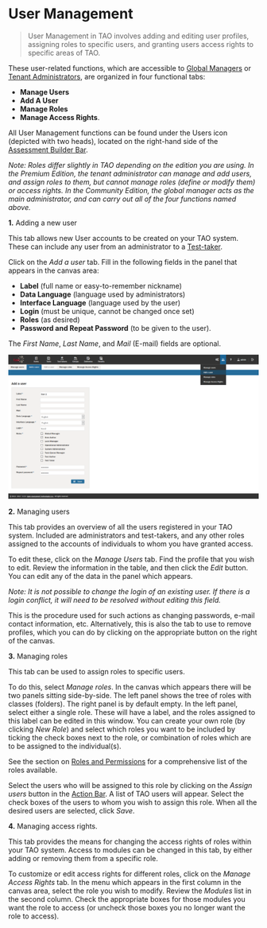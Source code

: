 <!--
created_at: 2016-12-15
authors:         
    - "Catherine Pease"
--> 

# User Management

>User Management in TAO involves adding and editing user profiles, assigning roles to specific users, and granting users access rights to specific areas of TAO.
 

These user-related functions, which are accessible to [Global Managers](../appendix/glossary.md#global-manager) or [Tenant Administrators](../appendix/glossary.md#tenant-administrator), are organized in four functional tabs: 

- **Manage Users**
- **Add A User**
- **Manage Roles**
- **Manage Access Rights**. 


All User Management functions can be found under the Users icon (depicted with two heads), located on the right-hand side of the [Assessment Builder Bar](../appendix/glossary.md#assessment-builder_bar). 

*Note: Roles differ slightly in TAO depending on the edition you are using. In the Premium Edition, the tenant administrator can manage and add users, and assign roles to them, but cannot manage roles (define or modify them) or access rights. In the Community Edition, the global manager acts as the main administrator, and can carry out all of the four functions named above.*

**1.** Adding a new user

This tab allows new User accounts to be created on your TAO system. These can include any user from an administrator to a [Test-taker](../appendix/glossary.md#test-taker).

Click on the *Add a user* tab. Fill in the following fields in the panel that appears in the canvas area: 

- **Label** (full name or easy-to-remember nickname)
- **Data Language** (language used by administrators)
- **Interface Language** (language used by the user)
- **Login** (must be unique, cannot be changed once set)
- **Roles** (as desired) 
- **Password and Repeat Password** (to be given to the user). 
 
The *First Name*, *Last Name*, and *Mail* (E-mail) fields are optional.

![Adding a new User](../resources/backend/users/add-a-user.png)

**2.** Managing users

This tab provides an overview of all the users registered in your TAO system. Included are administrators and test-takers, and any other roles assigned to the accounts of individuals to whom you have granted access.

To edit these, click on the *Manage Users* tab. Find the profile that you wish to edit. Review the information in the table, and then click the *Edit* button. You can edit any of the data in the panel which appears.

*Note: It is not possible to change the login of an existing user. If there is a login conflict, it will need to be resolved without editing this field.*

This is the procedure used for such actions as changing passwords, e-mail contact information, etc. Alternatively, this is also the tab to use to remove profiles, which you can do by clicking on the appropriate button on the right of the canvas.

**3.** Managing roles

This tab can be used to assign roles to specific users. 

To do this, select *Manage roles*. In the canvas which appears there will be two panels sitting side-by-side. The left panel shows the tree of roles with classes (folders). The right panel is by default empty. In the left panel, select either a single role. These will have a label, and the roles assigned to this label can be edited in this window. You can create your own role (by clicking *New Role*) and select which roles you want to be included by ticking the check boxes next to the  role, or combination of roles which are to be assigned to the individual(s). 

See the section on [Roles and Permissions](../administrative-features/roles-and-permissions.md) for a comprehensive list of the roles available.

Select the users who will be assigned to this role by clicking on the *Assign users* button in the [Action Bar](../appendix/glossary.md#action-bar). A list of TAO users will appear. Select the check boxes of the users to whom you wish to assign this role. When all the desired users are selected, click *Save*.


**4.** Managing access rights.

This tab provides the means for changing the access rights of roles within your TAO system. Access to modules can be changed in this tab, by either adding or removing them from a specific role.

To customize or edit access rights for different roles, click on the *Manage Access Rights* tab. In the menu which appears in the first column in the canvas area, select the role you wish to modify. Review the *Modules* list in the second column. Check the appropriate boxes for those modules you want the role to access (or uncheck those boxes you no longer want the role to access). 
